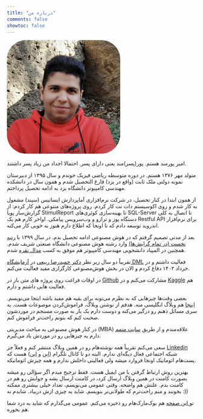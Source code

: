 ```yaml
---
title: "درباره من"
comments: false
showtoc: false
---
```


<img src="prof_pic.jpg#center" style="border-radius: 50px;" alt="Profile Image" width='300'>

امیر پورمند هستم. پور(پسر)مند یعنی دارای پسر. احتمالا اجداد من زیاد پسر داشتند.

متولد مهر ۱۳۷۶ هستم. در دوره متوسطه ریاضی فیزیک خوندم و سال ۱۳۹۵ از دبیرستان نمونه دولتی ملک ثابت (واقع در یزد) فارغ التحصیل شدم و همون سال در دانشکده مهندسی کامپیوتر دانشگاه یزد به ادامه تحصیل پرداختم.

از همون ابتدا در کنار تحصیل، در شرکت نرم‌افزاری آماپردازش ایساتیس (سپند) مشغول به کار شدم و روی اکوسیستم دات نت کار کردم. روی پروژه‌های متنوعی هم کار کردم: از گزارش‌ساز پویا StimulReport تا بهینه‌سازی کوئری‌های SQL-Server تا اتصال به کلی دستگاه پوز و ترازو و وب‌سرویس پیامکی. اواخر کارم هم یک Restful API برای نرم‌افزار اندروید توسعه دادم که تا اونجا که اطلاع دارم هنوز به خوبی کار می‌کنه.

بعد از مدتی تصمیم گرفتم که در هوش مصنوعی ادامه تحصیل بدم. در سال ۱۳۹۹ با [رتبه نخست (در تمام گرایش‌ها)](https://aprd.ir/computer-engineering-masters-exam/) وارد رشته هوش مصنوعی دانشگاه صنعتی شریف شدم. همچنین در المپیاد دانشجویی مهندسی کامپیوتر هم موفق به کسب [مدال نقره](https://aprd.ir/olympiad-computer-engineering/) شدم.

تقریباً دو سال زیر نظر [دکتر حمیدرضا ربیعی](http://sharif.edu/~rabiee/) در [آزمایشگاه DML](http://dml.ir/) فعالیت داشتم و در خرداد ۱۴۰۲ دفاع کردم و الان در بخش هوش‌مصنوعی کارگزاری مفید فعالیت می‌کنم.

در اوقات فراغت روی پروژه های متن باز در [Github](https://github.com/pourmand1376) مشارکت می‌کنم و در [Kaggle](https://kaggle.com/amirpourmand) هم فعالیت هایی داشتم و دارم.

بعضی وقت‌ها چیزهایی که به نظرم می‌تونه برای بقیه هم مفید باشه اینجا می‌نویسم. [اینجا](https://amirpourmand.ir) هم وبلاگ انگلیسی منه. هدفم از نوشتن وبلاگ، فراموش‌کردن موضوعات هست. یه سری مسائل ذهنم رو درگیر می‌کنه و دوست دارم یک بار به صورت مسنجم در موردشون صحبت کنم که بتونم راحت‌تر فراموش کنم.

در کنار هوش مصنوعی به مباحث مدیریتی (MBA) علاقه‌مندم و از طریق [سایت متمم](https://motamem.org/profile/127223/) دارم یه چیزهایی رو در موردش یاد می‌گیرم.

سعی می‌کنم تقریباً همه نوشته‌هام رو در همین‌ وبلاگ منتشر کنم و فعلاً جز [Linkedin](https://www.linkedin.com/in/amir-pourmand/) شبکه اجتماعی فعال دیگه‌ای ندارم. البته دو تا کانال تلگرام ([این](https://t.me/pourmand_amir) و [این](https://t.me/ai_station_fa)) هست که پست‌هام اتوماتیک اونجا فروارد میشه ولی فعالیتی داخلش ندارم و همه چیزش اتوماتیکه. 

بهترین روش ارتباط گرفتن با من ایمیل هست. فقط ترجیح میدم اگر سؤالی رو میشه بصورت کامنت در همین وبلاگ ارسال کرد، در کامنت ارسال بشه و جوابش رو هم در کامنت بدم. علتش هم واضحه. وقتی عمومی می‌نویسم، تعداد خیلی بیشتری ممکنه بخونند و منم راحت‌ترم که طولانی‌تر بنویسم. شاید یه چیزی ازش دربیاد. شایدم نه :))

تو[ این صفحه](https://aprd.ir/bookmarks/) هم بوک‌مارک‌هام رو ذخیره می‌کنم. عمومی می‌گذارم که شاید به درد شما هم بخوره.
